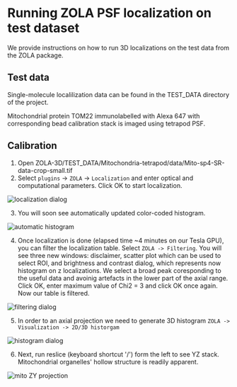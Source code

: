# Running ZOLA PSF localization on test dataset
We provide instructions on how to run 3D localizations on the test data from the ZOLA package.

## Test data

Single-molecule localilization data can be found in the TEST_DATA directory of the project.

Mitochondrial protein TOM22 immunolabelled with Alexa 647 with corresponding bead calibration stack is imaged using tetrapod PSF.

## Calibration

1. Open ZOLA-3D/TEST_DATA/Mitochondria-tetrapod/data/Mito-sp4-SR-data-crop-small.tif
2. Select `plugins` -> `ZOLA` -> `Localization` and enter optical and computational parameters. Click OK to start localization.

![localization dialog](https://github.com/imodpasteur/ZOLA-3D/blob/master/TEST_DATA/img/ZOLA_loc_mito_screenshot.png)

3. You will soon see automatically updated color-coded histogram.

![automatic histogram](https://github.com/imodpasteur/ZOLA-3D/blob/master/TEST_DATA/img/ZOLA_loc_mito_2D_hist20nm.png)

4. Once localization is done (elapsed time ~4 minutes on our Tesla GPU), you can filter the localization table. 
Select `ZOLA -> Filtering`.
You will see three new windows: disclaimer, scatter plot which can be used to select ROI, and brightness and contrast dialog, which represents now histogram on z localizations.
We select a broad peak coresponding to the useful data and avoinig artefacts in the lower part of the axial range.
Click OK, enter maximum value of Chi2 = 3 and click OK once again. 
Now our table is filtered.

![filtering dialog](https://github.com/imodpasteur/ZOLA-3D/blob/master/TEST_DATA/img/ZOLA_loc_filter.png)

5. In order to an axial projection we need to generate 3D histogram `ZOLA -> Visualization -> 2D/3D historgam`

![histogram dialog](https://github.com/imodpasteur/ZOLA-3D/blob/master/TEST_DATA/img/ZOLA_loc_hist_dialog.png)

6. Next, run reslice (keyboard shortcut '/') form the left to see YZ stack. Mitochondrial organelles' hollow structure is readily apparent.

![mito ZY projection](https://github.com/imodpasteur/ZOLA-3D/blob/master/TEST_DATA/img/ZOLA_loc_mito_reslice.gif)



